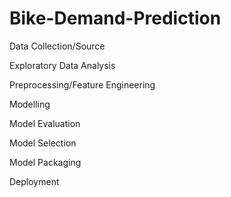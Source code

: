 # Bike-Demand-Prediction

Data Collection/Source 

Exploratory Data Analysis 

Preprocessing/Feature Engineering

Modelling 

Model Evaluation 

Model Selection 

Model Packaging 

Deployment 
